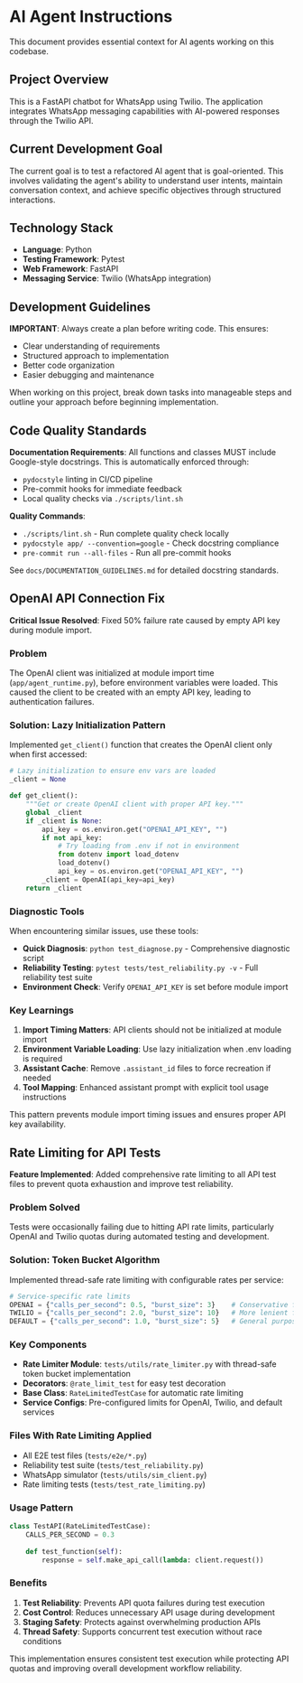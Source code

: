 # AI Agent Instructions

This document provides essential context for AI agents working on this codebase.

## Project Overview

This is a FastAPI chatbot for WhatsApp using Twilio. The application integrates WhatsApp messaging capabilities with AI-powered responses through the Twilio API.

## Current Development Goal

The current goal is to test a refactored AI agent that is goal-oriented. This involves validating the agent's ability to understand user intents, maintain conversation context, and achieve specific objectives through structured interactions.

## Technology Stack

- **Language**: Python
- **Testing Framework**: Pytest
- **Web Framework**: FastAPI
- **Messaging Service**: Twilio (WhatsApp integration)

## Development Guidelines

**IMPORTANT**: Always create a plan before writing code. This ensures:
- Clear understanding of requirements
- Structured approach to implementation
- Better code organization
- Easier debugging and maintenance

When working on this project, break down tasks into manageable steps and outline your approach before beginning implementation.

## Code Quality Standards

**Documentation Requirements**: All functions and classes MUST include Google-style docstrings. This is automatically enforced through:
- `pydocstyle` linting in CI/CD pipeline
- Pre-commit hooks for immediate feedback
- Local quality checks via `./scripts/lint.sh`

**Quality Commands**:
- `./scripts/lint.sh` - Run complete quality check locally
- `pydocstyle app/ --convention=google` - Check docstring compliance
- `pre-commit run --all-files` - Run all pre-commit hooks

See `docs/DOCUMENTATION_GUIDELINES.md` for detailed docstring standards.

## OpenAI API Connection Fix

**Critical Issue Resolved**: Fixed 50% failure rate caused by empty API key during module import.

### Problem
The OpenAI client was initialized at module import time (`app/agent_runtime.py`), before environment variables were loaded. This caused the client to be created with an empty API key, leading to authentication failures.

### Solution: Lazy Initialization Pattern
Implemented `get_client()` function that creates the OpenAI client only when first accessed:

```python
# Lazy initialization to ensure env vars are loaded
_client = None

def get_client():
    """Get or create OpenAI client with proper API key."""
    global _client
    if _client is None:
        api_key = os.environ.get("OPENAI_API_KEY", "")
        if not api_key:
            # Try loading from .env if not in environment
            from dotenv import load_dotenv
            load_dotenv()
            api_key = os.environ.get("OPENAI_API_KEY", "")
        _client = OpenAI(api_key=api_key)
    return _client
```

### Diagnostic Tools
When encountering similar issues, use these tools:

- **Quick Diagnosis**: `python test_diagnose.py` - Comprehensive diagnostic script
- **Reliability Testing**: `pytest tests/test_reliability.py -v` - Full reliability test suite
- **Environment Check**: Verify `OPENAI_API_KEY` is set before module import

### Key Learnings
1. **Import Timing Matters**: API clients should not be initialized at module import
2. **Environment Variable Loading**: Use lazy initialization when .env loading is required
3. **Assistant Cache**: Remove `.assistant_id` files to force recreation if needed
4. **Tool Mapping**: Enhanced assistant prompt with explicit tool usage instructions

This pattern prevents module import timing issues and ensures proper API key availability.

## Rate Limiting for API Tests

**Feature Implemented**: Added comprehensive rate limiting to all API test files to prevent quota exhaustion and improve test reliability.

### Problem Solved
Tests were occasionally failing due to hitting API rate limits, particularly OpenAI and Twilio quotas during automated testing and development.

### Solution: Token Bucket Algorithm
Implemented thread-safe rate limiting with configurable rates per service:

```python
# Service-specific rate limits
OPENAI = {"calls_per_second": 0.5, "burst_size": 3}    # Conservative for OpenAI
TWILIO = {"calls_per_second": 2.0, "burst_size": 10}   # More lenient for Twilio
DEFAULT = {"calls_per_second": 1.0, "burst_size": 5}   # General purpose
```

### Key Components
- **Rate Limiter Module**: `tests/utils/rate_limiter.py` with thread-safe token bucket implementation
- **Decorators**: `@rate_limit_test` for easy test decoration
- **Base Class**: `RateLimitedTestCase` for automatic rate limiting
- **Service Configs**: Pre-configured limits for OpenAI, Twilio, and default services

### Files With Rate Limiting Applied
- All E2E test files (`tests/e2e/*.py`)
- Reliability test suite (`tests/test_reliability.py`)
- WhatsApp simulator (`tests/utils/sim_client.py`)
- Rate limiting tests (`tests/test_rate_limiting.py`)

### Usage Pattern
```python
class TestAPI(RateLimitedTestCase):
    CALLS_PER_SECOND = 0.3
    
    def test_function(self):
        response = self.make_api_call(lambda: client.request())
```

### Benefits
1. **Test Reliability**: Prevents API quota failures during test execution
2. **Cost Control**: Reduces unnecessary API usage during development
3. **Staging Safety**: Protects against overwhelming production APIs
4. **Thread Safety**: Supports concurrent test execution without race conditions

This implementation ensures consistent test execution while protecting API quotas and improving overall development workflow reliability.